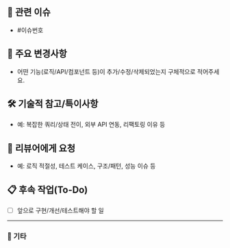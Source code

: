 ## 📌 관련 이슈
<!-- 이 PR과 연결되는 GitHub Issue 번호를 입력하세요. 예: #123 -->
- #이슈번호

## 🚩 주요 변경사항
<!-- 이 PR에서 구현/수정/삭제된 기능이나 코드의 주요 변경점을 한 줄씩 작성하세요. -->
- 어떤 기능(로직/API/컴포넌트 등)이 추가/수정/삭제되었는지 구체적으로 적어주세요.

## 🛠️ 기술적 참고/특이사항
<!-- 리뷰어가 중점적으로 봐야 하거나, 이해를 돕기 위한 특별한 구현/구조/트릭, 보안, 성능 관련 등 모든 기술적 참고 사항을 적어주세요. -->
- 예: 복잡한 쿼리/상태 전이, 외부 API 연동, 리팩토링 이유 등

## 👀 리뷰어에게 요청
<!-- 코드리뷰에서 중점적으로 검토해줬으면 하는 부분, 의논/질문하고 싶은 점, 의도적으로 이렇게 구현한 이유 등 의견/요청을 자유롭게 작성하세요. -->
- 예: 로직 적절성, 테스트 케이스, 구조/패턴, 성능 이슈 등

## 📋 후속 작업(To-Do)
<!-- 이 PR 이후 추가로 해야 할 작업, 남아있는 과제, 개선 아이디어 등을 체크리스트로 작성하세요. -->
- [ ] 앞으로 구현/개선/테스트해야 할 일

---

### 📝 기타
<!-- 문서/디자인/테스트/참고자료/화면캡처 등 PR에 추가적으로 남기고 싶은 내용을 자유롭게 입력하세요. -->
